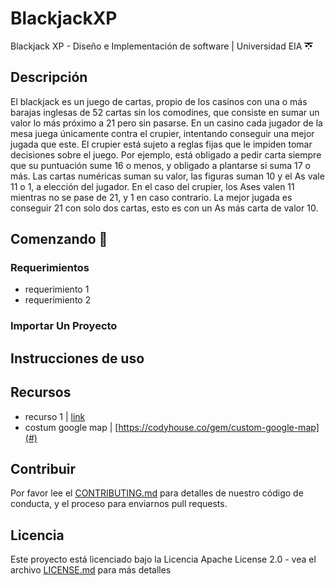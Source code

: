 # BlackjackXP
Blackjack XP - Diseño e Implementación de software | Universidad EIA ![logo eia](https://github.com/EIA-University/LogosEIA/blob/master/assets/png/logo-eia-icon.png?raw=true)

## Descripción

El blackjack es un juego de cartas, propio de los casinos con una o más barajas inglesas de 52 cartas sin los comodines,
que consiste en sumar un valor lo más próximo a 21 pero sin pasarse. En un casino cada jugador de la mesa juega únicamente 
contra el crupier, intentando conseguir una mejor jugada que este. El crupier está sujeto a reglas fijas que le impiden 
tomar decisiones sobre el juego. Por ejemplo, está obligado a pedir carta siempre que su puntuación sume 16 o menos,
y obligado a plantarse si suma 17 o más. Las cartas numéricas suman su valor, las figuras suman 10 y el As vale 11 o 1,
a elección del jugador. En el caso del crupier, los Ases valen 11 mientras no se pase de 21, y 1 en caso contrario. 
La mejor jugada es conseguir 21 con solo dos cartas, esto es con un As más carta de valor 10.


## Comenzando :rocket:
### Requerimientos
* requerimiento 1
* requerimiento 2


### Importar Un Proyecto

## Instrucciones de uso
 


## Recursos
* recurso 1 | [link](#)
* costum google map | [https://codyhouse.co/gem/custom-google-map](#)


## Contribuir
Por favor lee el [CONTRIBUTING.md]() para detalles de nuestro código de conducta, y el proceso para enviarnos pull requests.
## Licencia
Este proyecto está licenciado bajo la Licencia Apache License 2.0  - vea el archivo [LICENSE.md](LICENSE.md) para más detalles
